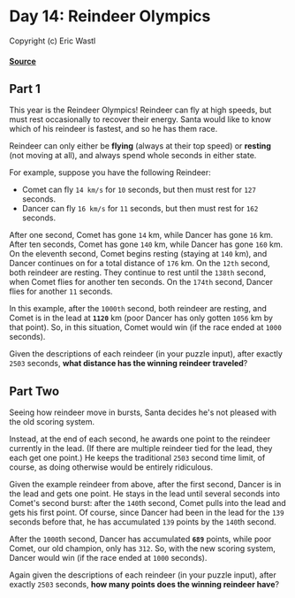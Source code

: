 # Day 14: Reindeer Olympics
Copyright (c) Eric Wastl
#### [Source](https://adventofcode.com/2015/day/14)

## Part 1

This year is the Reindeer Olympics! Reindeer can fly at high speeds, but must rest occasionally to recover their energy. Santa would like to know which of his reindeer is fastest, and so he has them race.

Reindeer can only either be **flying** (always at their top speed) or **resting** (not moving at all), and always spend whole seconds in either state.

For example, suppose you have the following Reindeer:

- Comet can fly `14 km/s` for `10` seconds, but then must rest for `127` seconds.
- Dancer can fly `16 km/s` for `11` seconds, but then must rest for `162` seconds.

After one second, Comet has gone `14` km, while Dancer has gone `16` km. After ten seconds, Comet has gone `140` km, while Dancer has gone `160` km. On the eleventh second, Comet begins resting (staying at `140` km), and Dancer continues on for a total distance of `176` km. On the `12th` second, both reindeer are resting. They continue to rest until the `138th` second, when Comet flies for another ten seconds. On the `174th` second, Dancer flies for another `11` seconds.

In this example, after the `1000th` second, both reindeer are resting, and Comet is in the lead at **`1120`** km (poor Dancer has only gotten `1056` km by that point). So, in this situation, Comet would win (if the race ended at `1000` seconds).

Given the descriptions of each reindeer (in your puzzle input), after exactly `2503` seconds, **what distance has the winning reindeer traveled**?

## Part Two

Seeing how reindeer move in bursts, Santa decides he's not pleased with the old scoring system.

Instead, at the end of each second, he awards one point to the reindeer currently in the lead. (If there are multiple reindeer tied for the lead, they each get one point.) He keeps the traditional `2503` second time limit, of course, as doing otherwise would be entirely ridiculous.

Given the example reindeer from above, after the first second, Dancer is in the lead and gets one point. He stays in the lead until several seconds into Comet's second burst: after the `140`th second, Comet pulls into the lead and gets his first point. Of course, since Dancer had been in the lead for the `139` seconds before that, he has accumulated `139` points by the `140`th second.

After the `1000`th second, Dancer has accumulated **`689`** points, while poor Comet, our old champion, only has `312`. So, with the new scoring system, Dancer would win (if the race ended at `1000` seconds).

Again given the descriptions of each reindeer (in your puzzle input), after exactly `2503` seconds, **how many points does the winning reindeer have**?
